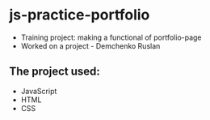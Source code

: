 # js-practice-portfolio
- Training project: making a functional of portfolio-page
- Worked on a project - Demchenko Ruslan
## The project used:
- JavaScript
- НТМL
- CSS


